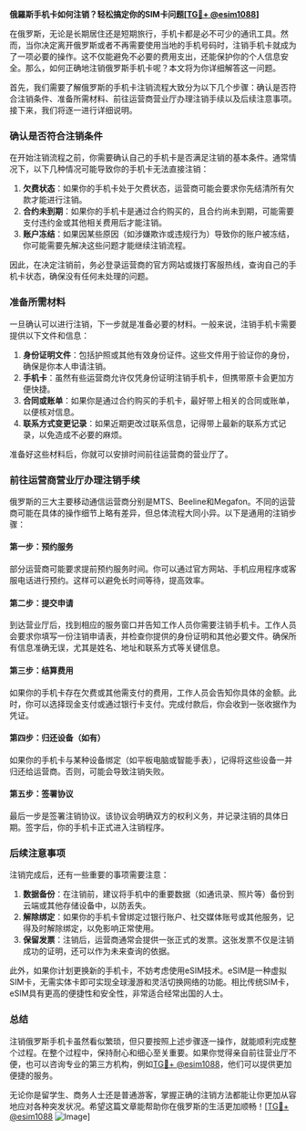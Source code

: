 **俄羅斯手机卡如何注销？轻松搞定你的SIM卡问题[[TG💪+ @esim1088](https://t.me/s/esim1088)]**

在俄罗斯，无论是长期居住还是短期旅行，手机卡都是必不可少的通讯工具。然而，当你决定离开俄罗斯或者不再需要使用当地的手机号码时，注销手机卡就成为了一项必要的操作。这不仅能避免不必要的费用支出，还能保护你的个人信息安全。那么，如何正确地注销俄罗斯手机卡呢？本文将为你详细解答这一问题。

首先，我们需要了解俄罗斯的手机卡注销流程大致分为以下几个步骤：确认是否符合注销条件、准备所需材料、前往运营商营业厅办理注销手续以及后续注意事项。接下来，我们将逐一进行详细说明。

### **确认是否符合注销条件**
在开始注销流程之前，你需要确认自己的手机卡是否满足注销的基本条件。通常情况下，以下几种情况可能导致你的手机卡无法直接注销：
1. **欠费状态**：如果你的手机卡处于欠费状态，运营商可能会要求你先结清所有欠款才能进行注销。
2. **合约未到期**：如果你的手机卡是通过合约购买的，且合约尚未到期，可能需要支付违约金或其他相关费用后才能注销。
3. **账户冻结**：如果因某些原因（如涉嫌欺诈或违规行为）导致你的账户被冻结，你可能需要先解决这些问题才能继续注销流程。

因此，在决定注销前，务必登录运营商的官方网站或拨打客服热线，查询自己的手机卡状态，确保没有任何未处理的问题。

### **准备所需材料**
一旦确认可以进行注销，下一步就是准备必要的材料。一般来说，注销手机卡需要提供以下文件和信息：
1. **身份证明文件**：包括护照或其他有效身份证件。这些文件用于验证你的身份，确保是你本人申请注销。
2. **手机卡**：虽然有些运营商允许仅凭身份证明注销手机卡，但携带原卡会更加方便快捷。
3. **合同或账单**：如果你是通过合约购买的手机卡，最好带上相关的合同或账单，以便核对信息。
4. **联系方式变更记录**：如果近期更改过联系信息，记得带上最新的联系方式记录，以免造成不必要的麻烦。

准备好这些材料后，你就可以安排时间前往运营商的营业厅了。

### **前往运营商营业厅办理注销手续**
俄罗斯的三大主要移动通信运营商分别是MTS、Beeline和Megafon。不同的运营商可能在具体的操作细节上略有差异，但总体流程大同小异。以下是通用的注销步骤：

#### **第一步：预约服务**
部分运营商可能要求提前预约服务时间。你可以通过官方网站、手机应用程序或客服电话进行预约。这样可以避免长时间等待，提高效率。

#### **第二步：提交申请**
到达营业厅后，找到相应的服务窗口并告知工作人员你需要注销手机卡。工作人员会要求你填写一份注销申请表，并检查你提供的身份证明和其他必要文件。确保所有信息准确无误，尤其是姓名、地址和联系方式等关键信息。

#### **第三步：结算费用**
如果你的手机卡存在欠费或其他需支付的费用，工作人员会告知你具体的金额。此时，你可以选择现金支付或通过银行卡支付。完成付款后，你会收到一张收据作为凭证。

#### **第四步：归还设备（如有）**
如果你的手机卡与某种设备绑定（如平板电脑或智能手表），记得将这些设备一并归还给运营商。否则，可能会导致注销失败。

#### **第五步：签署协议**
最后一步是签署注销协议。该协议会明确双方的权利义务，并记录注销的具体日期。签字后，你的手机卡正式进入注销程序。

### **后续注意事项**
注销完成后，还有一些重要的事项需要注意：
1. **数据备份**：在注销前，建议将手机中的重要数据（如通讯录、照片等）备份到云端或其他存储设备中，以防丢失。
2. **解除绑定**：如果你的手机卡曾绑定过银行账户、社交媒体账号或其他服务，记得及时解除绑定，以免影响正常使用。
3. **保留发票**：注销后，运营商通常会提供一张正式的发票。这张发票不仅是注销成功的证明，还可以作为未来查询的依据。

此外，如果你计划更换新的手机卡，不妨考虑使用eSIM技术。eSIM是一种虚拟SIM卡，无需实体卡即可实现全球漫游和灵活切换网络的功能。相比传统SIM卡，eSIM具有更高的便捷性和安全性，非常适合经常出国的人士。

### **总结**
注销俄罗斯手机卡虽然看似繁琐，但只要按照上述步骤逐一操作，就能顺利完成整个过程。在整个过程中，保持耐心和细心至关重要。如果你觉得亲自前往营业厅不便，也可以咨询专业的第三方机构，例如[TG💪+ @esim1088](https://t.me/s/esim1088)，他们可以提供更加便捷的服务。

无论你是留学生、商务人士还是普通游客，掌握正确的注销方法都能让你更加从容地应对各种突发状况。希望这篇文章能帮助你在俄罗斯的生活更加顺畅！[[TG💪+ @esim1088](https://t.me/s/esim1088) ![Image](https://i.postimg.cc/4NQfJmqS/Snipaste-2025-05-13-00-14-12.png)]